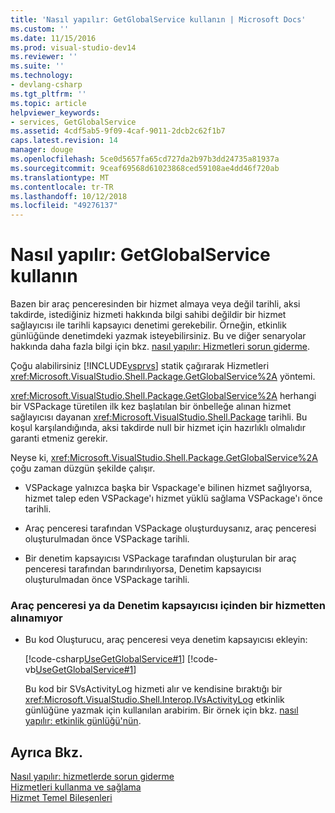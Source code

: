 ```yaml
---
title: 'Nasıl yapılır: GetGlobalService kullanın | Microsoft Docs'
ms.custom: ''
ms.date: 11/15/2016
ms.prod: visual-studio-dev14
ms.reviewer: ''
ms.suite: ''
ms.technology:
- devlang-csharp
ms.tgt_pltfrm: ''
ms.topic: article
helpviewer_keywords:
- services, GetGlobalService
ms.assetid: 4cdf5ab5-9f09-4caf-9011-2dcb2c62f1b7
caps.latest.revision: 14
manager: douge
ms.openlocfilehash: 5ce0d5657fa65cd727da2b97b3dd24735a81937a
ms.sourcegitcommit: 9ceaf69568d61023868ced59108ae4dd46f720ab
ms.translationtype: MT
ms.contentlocale: tr-TR
ms.lasthandoff: 10/12/2018
ms.locfileid: "49276137"
---
```

# <a name="how-to-use-getglobalservice"></a>Nasıl yapılır: GetGlobalService kullanın
Bazen bir araç penceresinden bir hizmet almaya veya değil tarihli, aksi takdirde, istediğiniz hizmeti hakkında bilgi sahibi değildir bir hizmet sağlayıcısı ile tarihli kapsayıcı denetimi gerekebilir. Örneğin, etkinlik günlüğünde denetimdeki yazmak isteyebilirsiniz. Bu ve diğer senaryolar hakkında daha fazla bilgi için bkz. [nasıl yapılır: Hizmetleri sorun giderme](../extensibility/how-to-troubleshoot-services.md).  
  
 Çoğu alabilirsiniz [!INCLUDE[vsprvs](../includes/vsprvs-md.md)] statik çağırarak Hizmetleri <xref:Microsoft.VisualStudio.Shell.Package.GetGlobalService%2A> yöntemi.  
  
 <xref:Microsoft.VisualStudio.Shell.Package.GetGlobalService%2A> herhangi bir VSPackage türetilen ilk kez başlatılan bir önbelleğe alınan hizmet sağlayıcısı dayanan <xref:Microsoft.VisualStudio.Shell.Package> tarihli. Bu koşul karşılandığında, aksi takdirde null bir hizmet için hazırlıklı olmalıdır garanti etmeniz gerekir.  
  
 Neyse ki, <xref:Microsoft.VisualStudio.Shell.Package.GetGlobalService%2A> çoğu zaman düzgün şekilde çalışır.  
  
-   VSPackage yalnızca başka bir Vspackage'e bilinen hizmet sağlıyorsa, hizmet talep eden VSPackage'ı hizmet yüklü sağlama VSPackage'ı önce tarihli.  
  
-   Araç penceresi tarafından VSPackage oluşturduysanız, araç penceresi oluşturulmadan önce VSPackage tarihli.  
  
-   Bir denetim kapsayıcısı VSPackage tarafından oluşturulan bir araç penceresi tarafından barındırılıyorsa, Denetim kapsayıcısı oluşturulmadan önce VSPackage tarihli.  
  
### <a name="to-get-a-service-from-within-a-tool-window-or-control-container"></a>Araç penceresi ya da Denetim kapsayıcısı içinden bir hizmetten alınamıyor  
  
-   Bu kod Oluşturucu, araç penceresi veya denetim kapsayıcısı ekleyin:  
  
     [!code-csharp[UseGetGlobalService#1](../snippets/csharp/VS_Snippets_VSSDK/usegetglobalservice/cs/getglobalservicepackage.cs#1)]
     [!code-vb[UseGetGlobalService#1](../snippets/visualbasic/VS_Snippets_VSSDK/usegetglobalservice/vb/getglobalservicepackage.vb#1)]  
  
     Bu kod bir SVsActivityLog hizmeti alır ve kendisine bıraktığı bir <xref:Microsoft.VisualStudio.Shell.Interop.IVsActivityLog> etkinlik günlüğüne yazmak için kullanılan arabirim. Bir örnek için bkz. [nasıl yapılır: etkinlik günlüğü'nün](../extensibility/how-to-use-the-activity-log.md).  
  
## <a name="see-also"></a>Ayrıca Bkz.  
 [Nasıl yapılır: hizmetlerde sorun giderme](../extensibility/how-to-troubleshoot-services.md)   
 [Hizmetleri kullanma ve sağlama](../extensibility/using-and-providing-services.md)   
 [Hizmet Temel Bileşenleri](../extensibility/internals/service-essentials.md)